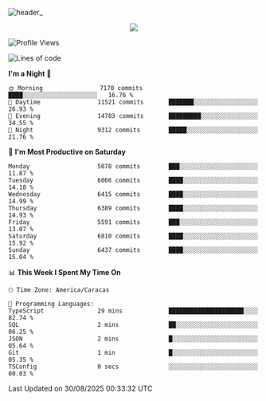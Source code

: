 ![header_](https://github.com/user-attachments/assets/4010d822-ccdc-4198-b608-18c773338d18)


<p align="center">
  <a href="http://www.github.com/thevacs">
    <img src="https://github-readme-streak-stats.herokuapp.com/?user=thevacs&stroke=ffffff&background=1c1917&ring=0891b2&fire=0891b2&currStreakNum=ffffff&currStreakLabel=0891b2&sideNums=ffffff&sideLabels=ffffff&dates=ffffff&hide_border=true" />
  </a>
</p>

<!--START_SECTION:waka-->
![Profile Views](http://img.shields.io/badge/Profile%20Views-0-blue)

![Lines of code](https://img.shields.io/badge/From%20Hello%20World%20I%27ve%20Written-7.8%20million%20lines%20of%20code-blue)

**I'm a Night 🦉** 

```text
🌞 Morning                7170 commits        ████░░░░░░░░░░░░░░░░░░░░░   16.76 % 
🌆 Daytime                11521 commits       ███████░░░░░░░░░░░░░░░░░░   26.93 % 
🌃 Evening                14783 commits       █████████░░░░░░░░░░░░░░░░   34.55 % 
🌙 Night                  9312 commits        █████░░░░░░░░░░░░░░░░░░░░   21.76 % 
```
📅 **I'm Most Productive on Saturday** 

```text
Monday                   5078 commits        ███░░░░░░░░░░░░░░░░░░░░░░   11.87 % 
Tuesday                  6066 commits        ████░░░░░░░░░░░░░░░░░░░░░   14.18 % 
Wednesday                6415 commits        ████░░░░░░░░░░░░░░░░░░░░░   14.99 % 
Thursday                 6389 commits        ████░░░░░░░░░░░░░░░░░░░░░   14.93 % 
Friday                   5591 commits        ███░░░░░░░░░░░░░░░░░░░░░░   13.07 % 
Saturday                 6810 commits        ████░░░░░░░░░░░░░░░░░░░░░   15.92 % 
Sunday                   6437 commits        ████░░░░░░░░░░░░░░░░░░░░░   15.04 % 
```


📊 **This Week I Spent My Time On** 

```text
🕑︎ Time Zone: America/Caracas

💬 Programming Languages: 
TypeScript               29 mins             █████████████████████░░░░   82.74 % 
SQL                      2 mins              ██░░░░░░░░░░░░░░░░░░░░░░░   06.25 % 
JSON                     2 mins              █░░░░░░░░░░░░░░░░░░░░░░░░   05.64 % 
Git                      1 min               █░░░░░░░░░░░░░░░░░░░░░░░░   05.35 % 
TSConfig                 0 secs              ░░░░░░░░░░░░░░░░░░░░░░░░░   00.03 % 
```


 Last Updated on 30/08/2025 00:33:32 UTC
<!--END_SECTION:waka-->
